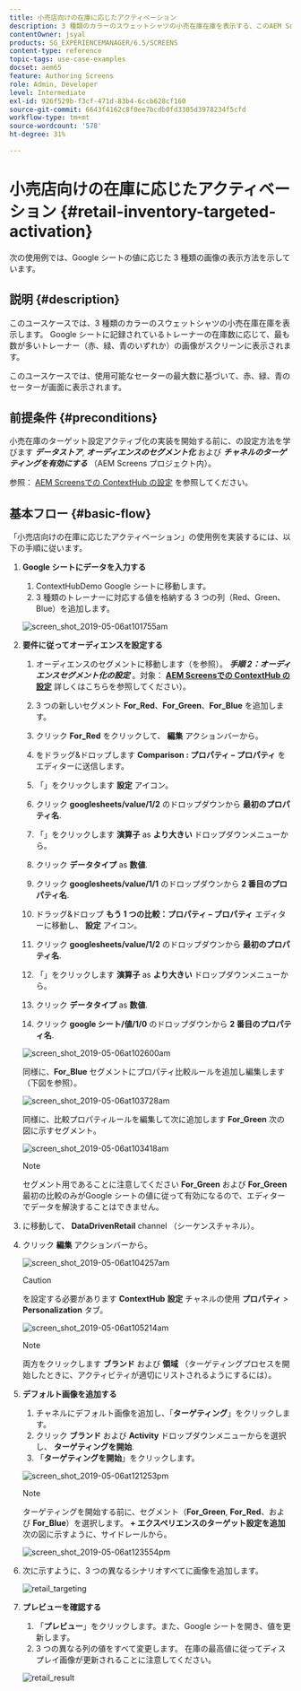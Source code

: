 ```yaml
---
title: 小売店向けの在庫に応じたアクティベーション
description: 3 種類のカラーのスウェットシャツの小売在庫在庫を表示する、このAEM Screensのユースケースについて説明します。
contentOwner: jsyal
products: SG_EXPERIENCEMANAGER/6.5/SCREENS
content-type: reference
topic-tags: use-case-examples
docset: aem65
feature: Authoring Screens
role: Admin, Developer
level: Intermediate
exl-id: 926f529b-f3cf-471d-83b4-6ccb628cf160
source-git-commit: 6643f4162c8f0ee7bcdb0fd3305d3978234f5cfd
workflow-type: tm+mt
source-wordcount: '578'
ht-degree: 31%

---
```


# 小売店向けの在庫に応じたアクティベーション {#retail-inventory-targeted-activation}

次の使用例では、Google シートの値に応じた 3 種類の画像の表示方法を示しています。

## 説明 {#description}

このユースケースでは、3 種類のカラーのスウェットシャツの小売在庫在庫を表示します。 Google シートに記録されているトレーナーの在庫数に応じて、最も数が多いトレーナー（赤、緑、青のいずれか）の画像がスクリーンに表示されます。

このユースケースでは、使用可能なセーターの最大数に基づいて、赤、緑、青のセーターが画面に表示されます。

## 前提条件 {#preconditions}

小売在庫のターゲット設定アクティブ化の実装を開始する前に、の設定方法を学びます ***データストア***, ***オーディエンスのセグメント化*** および ***チャネルのターゲティングを有効にする*** （AEM Screens プロジェクト内）。

参照： [AEM Screensでの ContextHub の設定](configuring-context-hub.md) を参照してください。

## 基本フロー {#basic-flow}

「小売店向けの在庫に応じたアクティベーション」の使用例を実装するには、以下の手順に従います。

1. **Google シートにデータを入力する**

   1. ContextHubDemo Google シートに移動します。
   1. 3 種類のトレーナーに対応する値を格納する 3 つの列（Red、Green、Blue）を追加します。

   ![screen_shot_2019-05-06at101755am](assets/screen_shot_2019-05-06at101755am.png)

1. **要件に従ってオーディエンスを設定する**

   1. オーディエンスのセグメントに移動します（を参照）。 ***手順 2：オーディエンスセグメント化の設定*** 。対象： **[AEM Screensでの ContextHub の設定](configuring-context-hub.md)** 詳しくはこちらを参照してください）。

   1. 3 つの新しいセグメント **For_Red**、**For_Green**、**For_Blue** を追加します。

   1. クリック **For_Red** をクリックして、 **編集** アクションバーから。

   1. をドラッグ&amp;ドロップします **Comparison : プロパティ – プロパティ** をエディターに送信します。
   1. 「」をクリックします **設定** アイコン。
   1. クリック **googlesheets/value/1/2** のドロップダウンから **最初のプロパティ名**.
   1. 「」をクリックします **演算子** as **より大きい** ドロップダウンメニューから。
   1. クリック **データタイプ** as **数値**.
   1. クリック **googlesheets/value/1/1** のドロップダウンから **2 番目のプロパティ名**.
   1. ドラッグ&amp;ドロップ **もう 1 つの比較：プロパティ – プロパティ** エディターに移動し、 **設定** アイコン。
   1. クリック **googlesheets/value/1/2** のドロップダウンから **最初のプロパティ名**.
   1. 「」をクリックします **演算子** as **より大きい** ドロップダウンメニューから。
   1. クリック **データタイプ** as **数値**.
   1. クリック **google シート/値/1/0** のドロップダウンから **2 番目のプロパティ名**.

   ![screen_shot_2019-05-06at102600am](assets/screen_shot_2019-05-06at102600am.png)

   同様に、**For_Blue** セグメントにプロパティ比較ルールを追加し編集します（下図を参照）。

   ![screen_shot_2019-05-06at103728am](assets/screen_shot_2019-05-06at103728am.png)

   同様に、比較プロパティルールを編集して次に追加します **For_Green** 次の図に示すセグメント。

   ![screen_shot_2019-05-06at103418am](assets/screen_shot_2019-05-06at103418am.png)

   >[!NOTE]
   >
   >セグメント用であることに注意してください **For_Green** および **For_Green**&#x200B;最初の比較のみがGoogle シートの値に従って有効になるので、エディターでデータを解決することはできません。

1. に移動して、 **DataDrivenRetail** channel （シーケンスチャネル）。
1. クリック **編集** アクションバーから。

   ![screen_shot_2019-05-06at104257am](assets/screen_shot_2019-05-06at104257am.png)

   >[!CAUTION]
   >
   >を設定する必要があります **ContextHub** **設定** チャネルの使用 **プロパティ** > **Personalization** タブ。

   ![screen_shot_2019-05-06at105214am](assets/screen_shot_2019-05-06at105214am.png)

   >[!NOTE]
   >
   >両方をクリックします **ブランド** および **領域** （ターゲティングプロセスを開始したときに、アクティビティが適切にリストされるようにするには）。

1. **デフォルト画像を追加する**

   1. チャネルにデフォルト画像を追加し、「**ターゲティング**」をクリックします。
   1. クリック **ブランド** および **Activity** ドロップダウンメニューからを選択し、 **ターゲティングを開始**.
   1. 「**ターゲティングを開始**」をクリックします。

   ![screen_shot_2019-05-06at121253pm](assets/screen_shot_2019-05-06at121253pm.png)

   >[!NOTE]
   >
   >ターゲティングを開始する前に、セグメント（**For_Green**, **For_Red**、および **For_Blue**）を選択します。 **+ エクスペリエンスのターゲット設定を追加** 次の図に示すように、サイドレールから。

   ![screen_shot_2019-05-06at123554pm](assets/screen_shot_2019-05-06at123554pm.png)

1. 次に示すように、3 つの異なるシナリオすべてに画像を追加します。

   ![retail_targeting](assets/retail_targeting.gif)

1. **プレビューを確認する**

   1. 「**プレビュー**」をクリックします。また、Google シートを開き、値を更新します。
   1. 3 つの異なる列の値をすべて変更します。 在庫の最高値に従ってディスプレイ画像が更新されることに注意してください。

   ![retail_result](assets/retail_result.gif)
